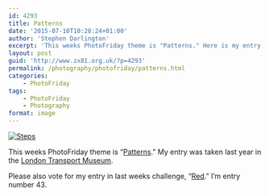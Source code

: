```yaml
---
id: 4293
title: Patterns
date: '2015-07-10T10:28:24+01:00'
author: 'Stephen Darlington'
excerpt: 'This weeks PhotoFriday theme is "Patterns." Here is my entry.'
layout: post
guid: 'http://www.zx81.org.uk/?p=4293'
permalink: /photography/photofriday/patterns.html
categories:
    - PhotoFriday
tags:
    - PhotoFriday
    - Photography
format: image
---
```


[![Steps](https://i0.wp.com/farm4.staticflickr.com/3790/10797626434_3fbd75c6f9.jpg?resize=500%2C500&ssl=1)](https://www.flickr.com/photos/stephendarlington/10797626434/ "Steps")<script async="" charset="utf-8" src="//embedr.flickr.com/assets/client-code.js"></script>

This weeks PhotoFriday theme is “[Patterns](http://www.photofriday.com/challenge.php?id=1519).” My entry was taken last year in the [London Transport Museum](http://www.ltmuseum.co.uk/).

Please also vote for my entry in last weeks challenge, “[Red](http://www.photofriday.com/linkviewer.php?id=1517).” I’m entry number 43.